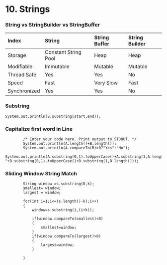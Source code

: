 # 10. Strings

### String vs StringBuilder vs StringBuffer

| Index | String | String Buffer | String Builder |
| :--- | :--- | :--- | :--- |
| Storage | Constant String Pool | Heap | Heap |
| Modifiable | Immutable | Mutable | Mutable |
| Thread Safe | Yes | Yes | No |
| Speed | Fast | Very Slow | Fast |
| Synchronized | Yes | Yes | No |

### Substring 

```text
System.out.println(S.substring(start,end));
```

### Capitalize first word in Line 

```text
        /* Enter your code here. Print output to STDOUT. */
        System.out.println(A.length()+B.length());
        System.out.println(A.compareTo(B)>0?"Yes":"No");
        System.out.println(A.substring(0,1).toUpperCase()+A.substring(1,A.length())+" "+B.substring(0,1).toUpperCase()+B.substring(1,B.length()));
```

### Sliding Window String Match



```text
        String window =s.substring(0,k);
        smallest= window;
        largest = window;
        
        for(int i=1;i<=(s.length()-k);i++)
        {
            window=s.substring(i,(i+k));
            
            if(window.compareTo(smallest)<0)
            {
                smallest=window;
            }
            if(window.compareTo(largest)>0)
            {
                largest=window;
            }
            
        }
```

